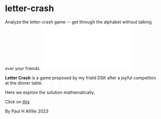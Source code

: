 # letter-crash
Analyze the letter-crash game -- get through the alphabet without talking over your friends.
![Letter-Crash](src/images/letter_chash.md)

**Letter Crash** is a game proposed by my frield DSK after a joyful compettion at the dinner table.

Here we explore the solution mathematically.

Click on [this](https://github.io/alfille/letter-crash)

By Paul H Alfille 2023
